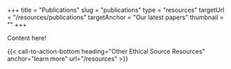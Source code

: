 +++
title = "Publications"
slug = "publications"
type = "resources"
targetUrl = "/resources/publications"
targetAnchor = "Our latest papers"
thumbnail = ""
+++

Content here!

{{< call-to-action-bottom heading="Other Ethical Source Resources" anchor="learn more" url="/resources" >}}
